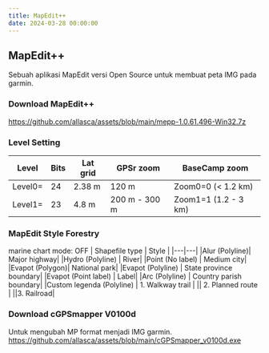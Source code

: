 ```yaml
---
title: MapEdit++
date: 2024-03-28 00:00:00
---
```

## MapEdit++
Sebuah aplikasi MapEdit versi Open Source untuk membuat peta IMG pada garmin.
<!-- more -->
### Download MapEdit++
https://github.com/allasca/assets/blob/main/mepp-1.0.61.496-Win32.7z
### Level Setting
|Level|Bits|Lat grid|GPSr zoom|BaseCamp zoom|
|---|---|---|---|---|
|Level0=|24|2.38 m|120 m|Zoom0=0 (< 1.2 km)|
|Level1=|23|4.8 m| 200 m - 300 m |Zoom1=1 (1.2 - 3 km)|

### MapEdit Style Forestry
marine chart mode: OFF
| Shapefile type | Style |
|---|---|
|Alur (Polyline)| Major highway|
|Hydro (Polyline) | River|
|Point (No label) | Medium city|
|Evapot (Polygon)|  National park|
|Evapot (Polyline) | State province boundary|
|Evapot (Point label) | Label|
|Arc (Polyline) | Country parish boundary|
|Custom legenda (Polyline) | 1. Walkway trail |
|| 2. Planned route | 
||3. Railroad|

### Download cGPSmapper V0100d
Untuk mengubah MP format menjadi IMG garmin.
https://github.com/allasca/assets/blob/main/cGPSmapper_v0100d.exe